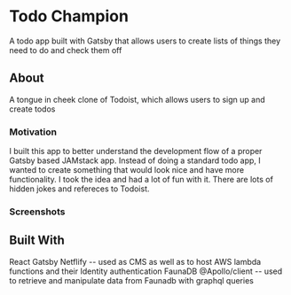 # Todo Champion

A todo app built with Gatsby that allows users to create lists of things they need to do and check them off

## About

A tongue in cheek clone of Todoist, which allows users to sign up and create todos

### Motivation

I built this app to better understand the development flow of a proper Gatsby based JAMstack app. Instead of doing a standard todo app, I wanted to create 
something that would look nice and have more functionality. I took the idea and had a lot of fun with it. There are lots of hidden jokes and refereces to Todoist. 

### Screenshots



## Built With

React
Gatsby
Netflify -- used as CMS as well as to host AWS lambda functions and their Identity authentication
FaunaDB
@Apollo/client -- used to retrieve and manipulate data from Faunadb with graphql queries

